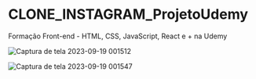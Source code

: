 # CLONE_INSTAGRAM_ProjetoUdemy

Formação Front-end - HTML, CSS, JavaScript, React e + na Udemy


![Captura de tela 2023-09-19 001512](https://github.com/GabrielaGouveia/CLONE_INSTAGRAM_ProjetoUdemy/assets/111470667/e3929b6a-b70c-4ea7-a0d4-c6724541235d)


![Captura de tela 2023-09-19 001547](https://github.com/GabrielaGouveia/CLONE_INSTAGRAM_ProjetoUdemy/assets/111470667/fcc907ef-ce6a-40bd-8297-b3700bca6db9)
